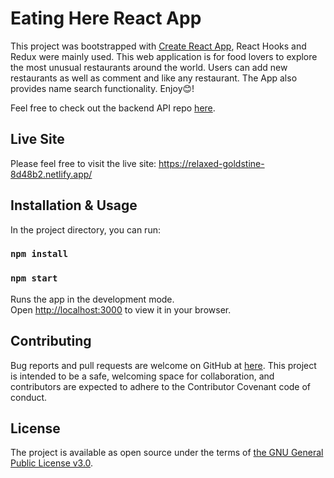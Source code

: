 # Eating Here React App

This project was bootstrapped with [Create React App](https://github.com/facebook/create-react-app), React Hooks and Redux were mainly used. This web application is for food lovers to explore the most unusual restaurants around the world. Users can add new restaurants as well as comment and like any restaurant. The App also provides name search functionality. Enjoy😊!

Feel free to check out the backend API repo <a href="https://github.com/lena0128/eat-here-rails-api-backend">here</a>.

## Live Site
Please feel free to visit the live site: https://relaxed-goldstine-8d48b2.netlify.app/

## Installation & Usage

In the project directory, you can run:
### `npm install`
### `npm start`

Runs the app in the development mode.\
Open [http://localhost:3000](http://localhost:3000) to view it in your browser.

## Contributing

Bug reports and pull requests are welcome on GitHub at <a href="https://github.com/lena0128/eat-here-react-app">here</a>. This project is intended to be a safe, welcoming space for collaboration, and contributors are expected to adhere to the Contributor Covenant code of conduct.

## License

The project is available as open source under the terms of <a href="https://www.gnu.org/licenses/gpl-3.0.en.html">the GNU General Public License v3.0</a>.


